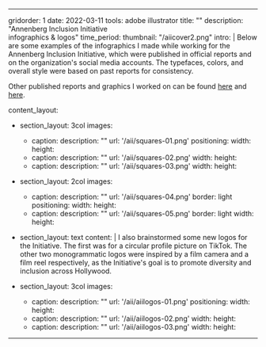---

gridorder: 1
date: 2022-03-11
tools: adobe illustrator
title: ""
description: "Annenberg Inclusion Initiative<br>infographics & logos"
time_period:
thumbnail: "/aiicover2.png"
intro: |
 Below are some examples of the infographics I made while working for the Annenberg Inclusion Initiative, which were published in official reports and on the organization's social media accounts. The typefaces, colors, and overall style were based on past reports for consistency.

 Other published reports and graphics I worked on can be found <a href="https://assets.uscannenberg.org/docs/aii-inclusion-directors-chair-2022.pdf" target="_blank">here</a> and <a href="https://assets.uscannenberg.org/docs/aii-inclusion-recording-studio-20220331.pdf" target="_blank">here</a>.

content_layout:
  - section_layout: 3col
    images:
      - caption:
        description: ""
        url: '/aii/squares-01.png'
        positioning: 
        width:
        height:
      - caption:
        description: ""
        url: '/aii/squares-02.png'
        width:
        height:
      - caption:
        description: ""
        url: '/aii/squares-03.png'
        width:
        height:

  - section_layout: 2col
    images:
      - caption:
        description: ""
        url: '/aii/squares-04.png'
        border: light
        positioning: 
        width:
        height:
      - caption:
        description: ""
        url: '/aii/squares-05.png'
        border: light
        width:
        height:

  - section_layout: text
    content: |
      I also brainstormed some new logos for the Initiative. The first was for a circular profile picture on TikTok. The other two monogrammatic logos were inspired by a film camera and a film reel respectively, as the Initiative's goal is to promote diversity and inclusion across Hollywood.

  - section_layout: 3col
    images:
      - caption:
        description: ""
        url: '/aii/aiilogos-01.png'
        positioning: 
        width:
        height:
      - caption:
        description: ""
        url: '/aii/aiilogos-02.png'
        width:
        height:
      - caption:
        description: ""
        url: '/aii/aiilogos-03.png'
        width:
        height:

---